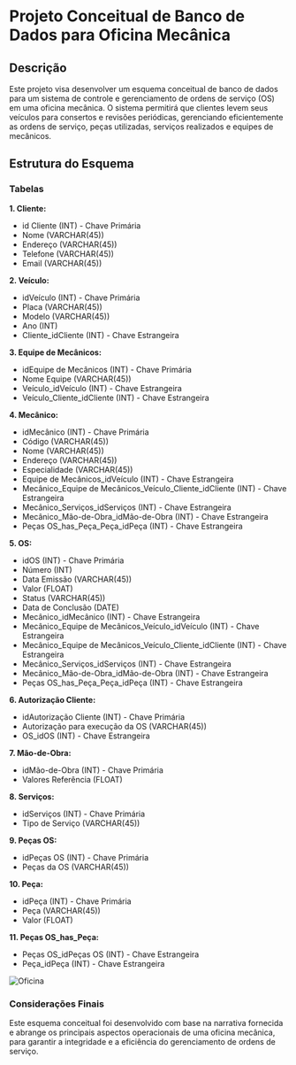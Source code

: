 # Projeto Conceitual de Banco de Dados para Oficina Mecânica

## Descrição
Este projeto visa desenvolver um esquema conceitual de banco de dados para um sistema de controle e gerenciamento de ordens de serviço (OS) em uma oficina mecânica. O sistema permitirá que clientes levem seus veículos para consertos e revisões periódicas, gerenciando eficientemente as ordens de serviço, peças utilizadas, serviços realizados e equipes de mecânicos.

## Estrutura do Esquema
### Tabelas
**1. Cliente:**
- id Cliente (INT) - Chave Primária<br>
- Nome (VARCHAR(45))
- Endereço (VARCHAR(45))
- Telefone (VARCHAR(45))
- Email (VARCHAR(45))

**2. Veículo:**
- idVeículo (INT) - Chave Primária
- Placa (VARCHAR(45))
- Modelo (VARCHAR(45))
- Ano (INT)
- Cliente_idCliente (INT) - Chave Estrangeira

**3. Equipe de Mecânicos:**
- idEquipe de Mecânicos (INT) - Chave Primária
- Nome Equipe (VARCHAR(45))
- Veículo_idVeículo (INT) - Chave Estrangeira
- Veículo_Cliente_idCliente (INT) - Chave Estrangeira

**4. Mecânico:**
- idMecânico (INT) - Chave Primária
- Código (VARCHAR(45))
- Nome (VARCHAR(45))
- Endereço (VARCHAR(45))
- Especialidade (VARCHAR(45))
- Equipe de Mecânicos_idVeículo (INT) - Chave Estrangeira
- Mecânico_Equipe de Mecânicos_Veículo_Cliente_idCliente (INT) - Chave Estrangeira
- Mecânico_Serviços_idServiços (INT) - Chave Estrangeira
- Mecânico_Mão-de-Obra_idMão-de-Obra (INT) - Chave Estrangeira
- Peças OS_has_Peça_Peça_idPeça (INT) - Chave Estrangeira

**5. OS:**
- idOS (INT) - Chave Primária
- Número (INT)
- Data Emissão (VARCHAR(45))
- Valor (FLOAT)
- Status (VARCHAR(45))
- Data de Conclusão (DATE)
- Mecânico_idMecânico (INT) - Chave Estrangeira
- Mecânico_Equipe de Mecânicos_Veículo_idVeículo (INT) - Chave Estrangeira
- Mecânico_Equipe de Mecânicos_Veículo_Cliente_idCliente (INT) - Chave Estrangeira
- Mecânico_Serviços_idServiços (INT) - Chave Estrangeira
- Mecânico_Mão-de-Obra_idMão-de-Obra (INT) - Chave Estrangeira
- Peças OS_has_Peça_Peça_idPeça (INT) - Chave Estrangeira

**6.  Autorização Cliente:**
- idAutorização Cliente (INT) - Chave Primária
- Autorização para execução da OS (VARCHAR(45))
- OS_idOS (INT) - Chave Estrangeira

**7. Mão-de-Obra:**
- idMão-de-Obra (INT) - Chave Primária
- Valores Referência (FLOAT)

**8. Serviços:**
- idServiços (INT) - Chave Primária
- Tipo de Serviço (VARCHAR(45))

**9. Peças OS:**
- idPeças OS (INT) - Chave Primária
- Peças da OS (VARCHAR(45))

**10. Peça:**
- idPeça (INT) - Chave Primária
- Peça (VARCHAR(45))
- Valor (FLOAT)

**11. Peças OS_has_Peça:**
- Peças OS_idPeças OS (INT) - Chave Estrangeira
- Peça_idPeça (INT) - Chave Estrangeira

![Oficina](https://github.com/user-attachments/assets/685aebf5-c403-4fb6-8d55-1fabeb45e8dc)

### **Considerações Finais**
Este esquema conceitual foi desenvolvido com base na narrativa fornecida e abrange os principais aspectos operacionais de uma oficina mecânica, para garantir a integridade e a eficiência do gerenciamento de ordens de serviço.
